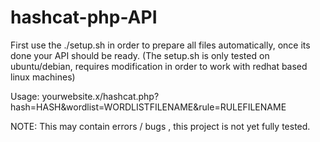 # hashcat-php-API

First use the ./setup.sh in order to prepare all files automatically, once its done your API should be ready.
(The setup.sh is only tested on ubuntu/debian, requires modification in order to work with redhat based linux machines)

Usage: yourwebsite.x/hashcat.php?hash=HASH&wordlist=WORDLISTFILENAME&rule=RULEFILENAME



NOTE: This may contain errors / bugs , this project is not yet fully tested.
